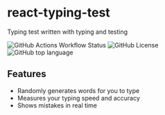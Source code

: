 # react-typing-test

Typing test written with typing and testing

![GitHub Actions Workflow Status](https://img.shields.io/github/actions/workflow/status/jankrop/react-typing-test/deploy.yml)
![GitHub License](https://img.shields.io/github/license/jankrop/react-typing-test)
![GitHub top language](https://img.shields.io/github/languages/top/jankrop/react-typing-test)

## Features

- Randomly generates words for you to type
- Measures your typing speed and accuracy
- Shows mistakes in real time
